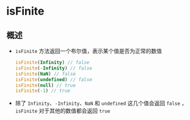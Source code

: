 # isFinite

## 概述

+ `isFinite` 方法返回一个布尔值，表示某个值是否为正常的数值

  ```js
  isFinite(Infinity) // false
  isFinite(-Infinity) // false
  isFinite(NaN) // false
  isFinite(undefined) // false
  isFinite(null) // true
  isFinite(-1) // true
  ```

+ 除了 `Infinity`、`-Infinity`、`NaN` 和 `undefined` 这几个值会返回 `false` ，`isFinite` 对于其他的数值都会返回 `true`
